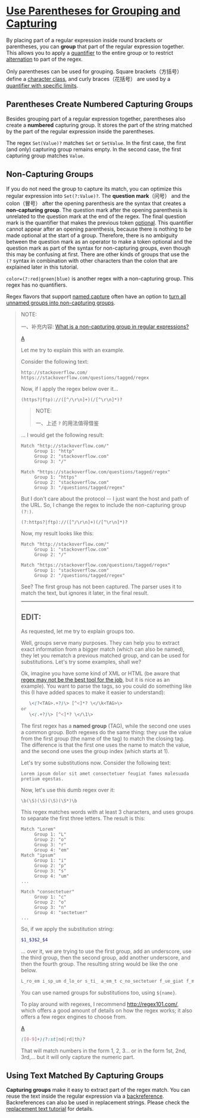 # [Use Parentheses for Grouping and Capturing](https://www.regular-expressions.info/brackets.html)

By placing part of a regular expression inside round brackets or parentheses, you can **group** that part of the regular expression together. This allows you to apply a [quantifier](https://www.regular-expressions.info/repeat.html) to the entire group or to restrict [alternation](https://www.regular-expressions.info/alternation.html) to part of the regex.

Only parentheses can be used for grouping. Square brackets（方括号） define a [character class](https://www.regular-expressions.info/charclass.html), and curly braces（花括号） are used by a [quantifier with specific limits](https://www.regular-expressions.info/repeat.html#limit).

## Parentheses Create Numbered Capturing Groups

Besides grouping part of a regular expression together, parentheses also create a **numbered** capturing group. It stores the part of the string matched by the part of the regular expression inside the parentheses.

The regex `Set(Value)?` matches `Set` or `SetValue`. In the first case, the first (and only) capturing group remains empty. In the second case, the first capturing group matches `Value`.

## Non-Capturing Groups

If you do not need the group to capture its match, you can optimize this regular expression into `Set(?:Value)?`. The **question mark**（问号） and the colon（冒号） after the opening parenthesis are the syntax that creates a **non-capturing group**. The question mark after the opening parenthesis is unrelated to the question mark at the end of the regex. The final question mark is the quantifier that makes the previous token [optional](https://www.regular-expressions.info/optional.html). This quantifier cannot appear after an opening parenthesis, because there is nothing to be made optional at the start of a group. Therefore, there is no ambiguity between the question mark as an operator to make a token optional and the question mark as part of the syntax for non-capturing groups, even though this may be confusing at first. There are other kinds of groups that use the `(?` syntax in combination with other characters than the colon that are explained later in this tutorial.

`color=(?:red|green|blue)` is another regex with a non-capturing group. This regex has no quantifiers.

Regex flavors that support [named capture](https://www.regular-expressions.info/named.html) often have an option to [turn all unnamed groups into non-capturing groups](https://www.regular-expressions.info/named.html#number).

> NOTE:
>
> 一、补充内容: [What is a non-capturing group in regular expressions?](https://stackoverflow.com/questions/3512471/what-is-a-non-capturing-group-in-regular-expressions) 
>
> [A](https://stackoverflow.com/a/3513858)
>
> Let me try to explain this with an example.
>
> Consider the following text:
>
> ```none
> http://stackoverflow.com/
> https://stackoverflow.com/questions/tagged/regex
> ```
>
> Now, if I apply the regex below over it...
>
> ```regex
> (https?|ftp)://([^/\r\n]+)(/[^\r\n]*)?
> ```
>
> > NOTE:
> >
> > 一、上述 `?` 的用法值得借鉴
>
> ... I would get the following result:
>
> ```
> Match "http://stackoverflow.com/"
>      Group 1: "http"
>      Group 2: "stackoverflow.com"
>      Group 3: "/"
> 
> Match "https://stackoverflow.com/questions/tagged/regex"
>      Group 1: "https"
>      Group 2: "stackoverflow.com"
>      Group 3: "/questions/tagged/regex"
> ```
>
> But I don't care about the protocol -- I just want the host and path of the URL. So, I change the regex to include the non-capturing group `(?:)`.
>
> ```regex
> (?:https?|ftp)://([^/\r\n]+)(/[^\r\n]*)?
> ```
>
> Now, my result looks like this:
>
> ```
> Match "http://stackoverflow.com/"
>      Group 1: "stackoverflow.com"
>      Group 2: "/"
> 
> Match "https://stackoverflow.com/questions/tagged/regex"
>      Group 1: "stackoverflow.com"
>      Group 2: "/questions/tagged/regex"
> ```
>
> See? The first group has not been captured. The parser uses it to match the text, but ignores it later, in the final result.
>
> ------
>
> ## EDIT:
>
> As requested, let me try to explain groups too.
>
> Well, groups serve many purposes. They can help you to extract exact information from a bigger match (which can also be named), they let you rematch a previous matched group, and can be used for substitutions. Let's try some examples, shall we?
>
> Ok, imagine you have some kind of XML or HTML (be aware that [regex may not be the best tool for the job](https://stackoverflow.com/questions/1732348/regex-match-open-tags-except-xhtml-self-contained-tags), but it is nice as an example). You want to parse the tags, so you could do something like this (I have added spaces to make it easier to understand):
>
> ```scss
>    \<(?<TAG>.+?)\> [^<]*? \</\k<TAG>\>
> or
>    \<(.+?)\> [^<]*? \</\1\>
> ```
>
> The first regex has a **named group** (TAG), while the second one uses a common group. Both regexes do the same thing: they use the value from the first group (the name of the tag) to match the closing tag. The difference is that the first one uses the name to match the value, and the second one uses the group index (which starts at 1).
>
> Let's try some substitutions now. Consider the following text:
>
> ```none
> Lorem ipsum dolor sit amet consectetuer feugiat fames malesuada pretium egestas.
> ```
>
> Now, let's use this dumb regex over it:
>
> ```regex
> \b(\S)(\S)(\S)(\S*)\b
> ```
>
> This regex matches words with at least 3 characters, and uses groups to separate the first three letters. The result is this:
>
> ```
> Match "Lorem"
>      Group 1: "L"
>      Group 2: "o"
>      Group 3: "r"
>      Group 4: "em"
> Match "ipsum"
>      Group 1: "i"
>      Group 2: "p"
>      Group 3: "s"
>      Group 4: "um"
> ...
> 
> Match "consectetuer"
>      Group 1: "c"
>      Group 2: "o"
>      Group 3: "n"
>      Group 4: "sectetuer"
> ...
> ```
>
> So, if we apply the substitution string:
>
> ```scss
> $1_$3$2_$4
> ```
>
> ... over it, we are trying to use the first group, add an underscore, use the third group, then the second group, add another underscore, and then the fourth group. The resulting string would be like the one below.
>
> ```scss
> L_ro_em i_sp_um d_lo_or s_ti_ a_em_t c_no_sectetuer f_ue_giat f_ma_es m_la_esuada p_er_tium e_eg_stas.
> ```
>
> You can use named groups for substitutions too, using `${name}`.
>
> To play around with regexes, I recommend http://regex101.com/, which offers a good amount of details on how the regex works; it also offers a few regex engines to choose from.
>
> [A](https://stackoverflow.com/a/3512530/10173843)
>
> ```scss
> ([0-9]+)(?:st|nd|rd|th)?
> ```
>
> That will match numbers in the form 1, 2, 3... or in the form 1st, 2nd, 3rd,... but it will only capture the numeric part.

## Using Text Matched By Capturing Groups

**Capturing groups** make it easy to extract part of the regex match. You can reuse the text inside the regular expression via a [backreference](https://www.regular-expressions.info/backref.html). Backreferences can also be used in replacement strings. Please check the [replacement text tutorial](https://www.regular-expressions.info/replacebackref.html) for details. 
